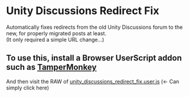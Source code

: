 # Unity Discussions Redirect Fix

Automatically fixes redirects from the old Unity Discussions forum to the new, for properly migrated posts at least.</br>
(It only required a simple URL change...)

## To use this, install a Browser UserScript addon such as [TamperMonkey](https://www.tampermonkey.net/)
And then visit the RAW of [unity_discussions_redirect_fix.user.js](https://github.com/Invertex/Unity-Discussions-Redirect-Fix/raw/main/unity_discussions_redirect_fix.user.js)  (<- Can simply click here)
